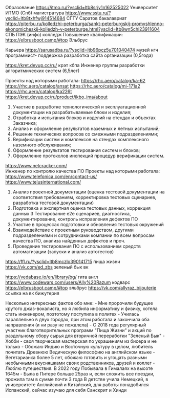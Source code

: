 Образование
https://itmo.ru/?ysclid=ltb8srjv1n162525022 Университет ИТМО (Спб) магистратура
https://www.sstu.ru/?ysclid=ltb8txhfwj914514684 СГТУ Саратов бакалавриат
https://piterbu.ru/kolledzhi-peterburga/sankt-peterburgskij-promyshlenno-ekonomicheskij-kolledzh-v-peterburge.html?ysclid=ltb8wn5chi23911604   СПБ ПЭК (инфо) колледж
Повышение квалификации:
https://elbrusboot.camp/#top Эльбрус

Карьера
https://sarusadba.ru/?ysclid=ltb96pcz5u701040474 музей нгч 
программист- поддержка разработка сайта организации (0,5года)


https://kret.devup.cc/ru/ крэт кбпа
Инженер группы разработки алгоритмических систем (6,5лет)

Проекты над которыми работала:
https://rhc.aero/catalog/ka-62 
https://rhc.aero/catalog/ansat
https://rhc.aero/catalog/mi-171a2
https://rhc.aero/catalog/ka226t
https://kret.devup.cc/ru/product/ikbo_ima/about 


1. Участие в разработке технологической и эксплуатационной документации на разрабатываемые блоки и изделия;
2. Отработка и испытания блоков и изделий на стендах и объектах Заказчика;
3. Анализ и оформление результатов наземных и летных испытаний;
4. Решение технических вопросов со смежными подразделениями;
5. Верификации систем и комплексов на стендах комплексного наземного обслуживания;
6. Оформление результатов тестирования систем и блоков;
7. Оформление протоколов инспекций процедур верификации систем.


https://www.netcracker.com/  
Инженер по контролю качества ПО
Проекты над которыми работала:
https://www.telefonica.com/en/contact-us/ 
https://www.telusinternational.com/ 

1. Анализ проектной документации (оценка тестовой документации на соответствия требованиям, корректировка тестовых сценариев, разработка тестовой документации)
2. Подготовка и экспертная оценка тестовых данных, коррекция данных
3 Тестирование е2е сценариев, диагностика, документирование, контроль исправления дефектов ПО
4. Участие в процессах подготовки и обновления тестовых окружений
5. Взаимодействие с проектным руководством, другими подразделениями и сотрудниками компании по всем вопросам качества ПО, анализа найденных дефектов и проч.
6. Проведение тестирования ПО с использованием средств автоматизации (запуски и анализ автотестов)


https://ffl.ru/?ysclid=ltb8mczlo390141715 пища жизни 
https://vk.com/ed_zbs зеленый бык вк



https://vedabase.io/en/library/bg/ гита англ
https://www.codewars.com/users/Ally%20Razum кодварс 
https://elbrusboot.camp/#top эльбрус
https://vk.com/allyraz_bijouterie ссылка на вк бижутерия

Несколько интересных фактов обо мне:
    - Мне пророчили будущее крутого джаз-вокалиста, но я любила информатику и физику, хотела стать инженером, поэтотому поступила в политех
    - Училась параллельно в двух городах, при этом работала и закончила оба направления (и ни разу не пожалела)
    - С 2018 года регулярный участник благотворительных программ "Пища Жизни" и акций по раздельному сбору сырья для вторичной переработки "Зеленый Бык"
    - Хобби - своя творческая мастерская по украшениям из бисера и не только
    - Обожаю Индию и Восточную культуру в целом, любитель почитать Древнюю Ведическую философию на английском языке
    - Вегетарианка более 5 лет, обожаю готовить и угощать разными необычными вкусняшками своих родственников, друзей и коллег 
    - Люблю путешествия. В 2022 году Побывала в Гималаях на высоте 1645м
    - Была в Питере больше 25раз и, если сложить все поездки, прожила там в сумме почти 3 года
В детстве учила Немецкий, в университете Английский и Китайский, для работы понадобился Испанский, сейчас изучаю для себя Санскрит и Хинди